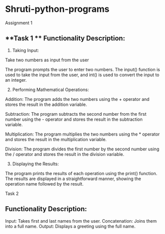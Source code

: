 # Shruti-python-programs

Assignment 1 

**Task 1 
**
Functionality Description: 
------------------------------------

1.  Taking Input:

Take two numbers as input from the user

The program prompts the user to enter two numbers. The input() function is used to take the input from the user, and int() is used to convert the input to an integer.

2.   Performing Mathematical Operations:

Addition: 
The program adds the two numbers using the + operator and stores the result in the addition variable.

Subtraction: 
The program subtracts the second number from the first number using the - operator and stores the result in the subtraction variable.

Multiplication: 
The program multiplies the two numbers using the * operator and stores the result in the multiplication variable.

Division: The program divides the first number by the second number using the / operator and stores the result in the division variable.


3.  Displaying the Results:

The program prints the results of each operation using the print() function. The results are displayed in a straightforward manner, showing the operation name followed by the result.





Task 2 

Functionality Description:
------------------------------

Input:  Takes first and last names from the user.
Concatenation:  Joins them into a full name.
Output:  Displays a greeting using the full name.

